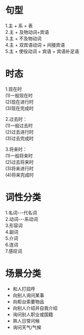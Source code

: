 # 句型
1.主 + 系 + 表 <br />
2.主 + 及物动词+宾语 <br />
3.主 + 不及物动词 <br />
4.主 + 双宾语动词 + 间接宾语 <br />
5.主 + 使役动词 + 宾语 + 宾语补足语 <br />

# 时态
1.现在时 <br />
  (1)一般现在时 <br />
  (2)现在进行时 <br />
  (3)现在完成时 <br />

2.过去时：<br />
  (1)一般过去时 <br />
  (2)过去进行时 <br />
  (3)过去完成时 <br />

3.将来时：<br />
  (1)一般将来时 <br />
  (2)过去将来时 <br />
  (3)将来进行时 <br />
  (4)将来完成时 <br />

# 词性分类 <br />
1.名词---代名词 <br />
2.动词---系动词 <br />
3.形容词 <br />
4.副词 <br />
5.介词 <br />
6.连词 <br />
7.感叹词 <br />


# 场景分类
* 和人打招呼
* 向别人询问某事
* 向柜台索要物品
* 向别人介绍并自我介绍
* 询问别人职业或国籍
* 熟人日常问候
* 询问天气/气候


